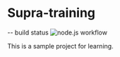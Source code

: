 # Supra-training
-- build status ![node.js workflow](https://github.com/github/docs/actions/workflows/main.yml/badge.svg)

This is a sample project for learning.
